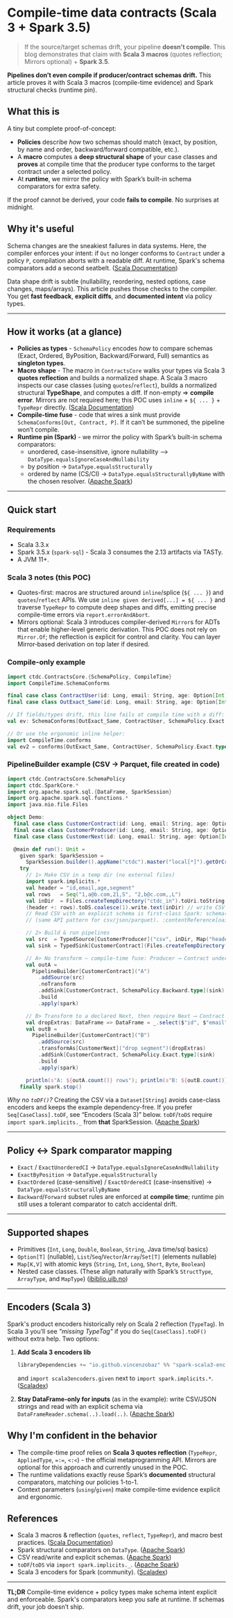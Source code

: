 # Compile-time data contracts (Scala 3 + Spark 3.5)

> If the source/target schemas drift, your pipeline **doesn’t compile**.
> This blog demonstrates that claim with **Scala 3 macros** (quotes reflection; Mirrors optional) + **Spark 3.5**.

**Pipelines don’t even compile if producer/contract schemas drift.**
This article proves it with Scala 3 macros (compile-time evidence) and Spark structural checks (runtime pin).

## What this is

A tiny but complete proof-of-concept:

- **Policies** describe *how* two schemas should match (exact, by position, by name and order, backward/forward compatible, etc.).
- A **macro** computes a **deep structural shape** of your case classes and **proves** at compile time that the producer type conforms to the target contract under a selected policy.
- At **runtime**, we mirror the policy with Spark’s built-in schema comparators for extra safety.

If the proof cannot be derived, your code **fails to compile**. No surprises at midnight.

## Why it's useful

Schema changes are the sneakiest failures in data systems. 
Here, the compiler enforces your intent: if `Out` no longer conforms to `Contract` under a policy `P`, compilation aborts with a readable diff.
At runtime, Spark's schema comparators add a second seatbelt. ([Scala Documentation][1])

Data shape drift is subtle (nullability, reordering, nested options, case changes, maps/arrays).
This article pushes those checks to the compiler.
You get **fast feedback**, **explicit diffs**, and **documented intent** via policy types.

---

## How it works (at a glance)

* **Policies as types** - `SchemaPolicy` encodes *how* to compare schemas (Exact, Ordered, ByPosition, Backward/Forward, Full) semantics as **singleton types**.
* **Macro shape** - The macro in `ContractsCore` walks your types via Scala 3 **quotes reflection** and builds a normalized shape. A Scala 3 macro inspects our case classes (using `quotes`/`reflect`), builds a normalized structural **TypeShape**, and computes a diff. If non-empty => **compile error**. Mirrors are not required here; this POC uses `inline` + `${ ... }` + `TypeRepr` directly. ([Scala Documentation][2])
* **Compile-time fuse** - code that wires a sink must provide `SchemaConforms[Out, Contract, P]`. If it can’t be summoned, the pipeline won’t compile.
* **Runtime pin (Spark)** - we mirror the policy with Spark’s built-in schema comparators:
    * unordered, case-insensitive, ignore nullability --> `DataType.equalsIgnoreCaseAndNullability`
    * by position -> `DataType.equalsStructurally`
    * ordered by name (CS/CI) -> `DataType.equalsStructurallyByName` with the chosen resolver. ([Apache Spark][3])

---

## Quick start

### Requirements

* Scala 3.3.x
* Spark 3.5.x (`spark-sql`) - Scala 3 consumes the 2.13 artifacts via TASTy.
* A JVM 11+.

### Scala 3 notes (this POC)

- Quotes-first: macros are structured around `inline`/splice (`${ ... }`) and `quotes`/`reflect` APIs. We use `inline given derived[...] = ${ ... }` and traverse `TypeRepr` to compute deep shapes and diffs, emitting precise compile-time errors via `report.errorAndAbort`.
- Mirrors optional: Scala 3 introduces compiler‑derived `Mirror`s for ADTs that enable higher‑level generic derivation. This POC does not rely on `Mirror.Of`; the reflection is explicit for control and clarity. You can layer Mirror‑based derivation on top later if desired.

### Compile-only example

```scala
import ctdc.ContractsCore.{SchemaPolicy, CompileTime}
import CompileTime.SchemaConforms

final case class ContractUser(id: Long, email: String, age: Option[Int] = None)
final case class OutExact_Same(id: Long, email: String, age: Option[Int])

// If fields/types drift, this line fails at compile time with a diff:
val ev: SchemaConforms[OutExact_Same, ContractUser, SchemaPolicy.Exact.type] = summon

// Or use the ergonomic inline helper:
import CompileTime.conforms
val ev2 = conforms[OutExact_Same, ContractUser, SchemaPolicy.Exact.type]
```

### PipelineBuilder example (CSV -> Parquet, file created in code)

```scala
import ctdc.ContractsCore.SchemaPolicy
import ctdc.SparkCore.*
import org.apache.spark.sql.{DataFrame, SparkSession}
import org.apache.spark.sql.functions.*
import java.nio.file.Files

object Demo:
  final case class CustomerContract(id: Long, email: String, age: Option[Int] = None)
  final case class CustomerProducer(id: Long, email: String, age: Option[Int], segment: String)
  final case class CustomerNext(id: Long, email: String, age: Option[Int])

  @main def run(): Unit =
    given spark: SparkSession =
      SparkSession.builder().appName("ctdc").master("local[*]").getOrCreate()
    try
      // 1> Make CSV in a temp dir (no external files)
      import spark.implicits.*
      val header = "id,email,age,segment"
      val rows   = Seq("1,a@b.com,21,S", "2,b@c.com,,L")
      val inDir  = Files.createTempDirectory("ctdc_in").toUri.toString
      (header +: rows).toDS.coalesce(1).write.text(inDir) // write CSV as text
      // Read CSV with an explicit schema is first-class Spark: schema(...) + load(...)
      // (same API pattern for csv/json/parquet). :contentReference[oaicite:3]{index=3}

      // 2> Build & run pipelines
      val src  = TypedSource[CustomerProducer]("csv", inDir, Map("header" -> "true"))
      val sink = TypedSink[CustomerContract](Files.createTempDirectory("ctdc_out").toUri.toString)

      // A> No transform — compile-time fuse: Producer ⟶ Contract under Backward
      val outA =
        PipelineBuilder[CustomerContract]("A")
          .addSource(src)
          .noTransform
          .addSink[CustomerContract, SchemaPolicy.Backward.type](sink) // compile-time evidence required here
          .build
          .apply(spark)

      // B> Transform to a declared Next, then require Next ⟶ Contract under Exact
      val dropExtras: DataFrame => DataFrame = _.select($"id", $"email", $"age")
      val outB =
        PipelineBuilder[CustomerContract]("B")
          .addSource(src)
          .transformAs[CustomerNext]("drop segment")(dropExtras)
          .addSink[CustomerContract, SchemaPolicy.Exact.type](sink)
          .build
          .apply(spark)

      println(s"A: ${outA.count()} rows"); println(s"B: ${outB.count()} rows")
    finally spark.stop()
```

*Why no `toDF()`?* Creating the CSV via a `Dataset[String]` avoids case-class encoders and keeps the example dependency-free. If you prefer `Seq[CaseClass].toDF`, see “Encoders (Scala 3)” below. `toDF`/`toDS` require `import spark.implicits._` from **that** SparkSession. ([Apache Spark][4])

---

## Policy <-> Spark comparator mapping

* `Exact` / `ExactUnorderedCI` -> `DataType.equalsIgnoreCaseAndNullability`
* `ExactByPosition` -> `DataType.equalsStructurally`
* `ExactOrdered` (case-sensitive) / `ExactOrderedCI` (case-insensitive) -> `DataType.equalsStructurallyByName`
* `Backward`/`Forward` subset rules are enforced at **compile time**; runtime pin still uses a tolerant comparator to catch accidental drift.

---

## Supported shapes

* Primitives (`Int`, `Long`, `Double`, `Boolean`, `String`, Java time/sql basics)
* `Option[T]` (nullable), `List`/`Seq`/`Vector`/`Array`/`Set[T]` (elements nullable)
* `Map[K,V]` with atomic keys (`String`, `Int`, `Long`, `Short`, `Byte`, `Boolean`)
* Nested case classes.
  (These align naturally with Spark’s `StructType`, `ArrayType`, and `MapType`) ([ibiblio.uib.no][5])

---

## Encoders (Scala 3)

Spark's product encoders historically rely on Scala 2 reflection (`TypeTag`). In Scala 3 you’ll see *"missing TypeTag"* if you do `Seq[CaseClass].toDF()` without extra help. Two options:

1. **Add Scala 3 encoders lib**

   ```scala
   libraryDependencies += "io.github.vincenzobaz" %% "spark-scala3-encoders" % "0.3.x"
   ```

   and `import scala3encoders.given` next to `import spark.implicits.*`. ([Scaladex][6])

2. **Stay DataFrame-only for inputs** (as in the example): write CSV/JSON strings and read with an explicit schema via `DataFrameReader.schema(..).load(..)`. ([Apache Spark][7])


## Why I'm confident in the behavior

- The compile-time proof relies on **Scala 3 quotes reflection** (`TypeRepr`, `AppliedType`, `=:=`, `<:<`) - the official metaprogramming API. Mirrors are optional for this approach and currently unused in the POC.
- The runtime validations exactly reuse Spark’s **documented** structural comparators, matching our policies 1-to-1.
- Context parameters (`using`/`given`) make compile-time evidence explicit and ergonomic.

## References

* Scala 3 macros & reflection (`quotes`, `reflect`, `TypeRepr`), and macro best practices. ([Scala Documentation][2])
* Spark structural comparators on `DataType`. ([Apache Spark][3])
* CSV read/write and explicit schemas. ([Apache Spark][7])
* `toDF`/`toDS` via `import spark.implicits._`. ([Apache Spark][4])
* Scala 3 encoders for Spark (community). ([Scaladex][6])

---

**TL;DR**
Compile-time evidence + policy types make schema intent explicit and enforceable.
Spark's comparators keep you safe at runtime. If schemas drift, your job doesn’t ship.


[1]: https://docs.scala-lang.org/scala3/guides/macros/best-practices.html "Best Practices | Macros in Scala 3"
[2]: https://docs.scala-lang.org/scala3/guides/macros/reflection.html "Reflection | Macros in Scala 3"
[3]: https://spark.apache.org/docs/3.5.0/api/scala/org/apache/spark/sql/types/DataType%24.html "Spark 3.5.0 ScalaDoc - org.apache.spark.sql.types.DataType"
[4]: https://spark.apache.org/docs/latest/api/java/org/apache/spark/sql/DatasetHolder.html "DatasetHolder (Spark 4.0.1 JavaDoc)"
[5]: https://ibiblio.uib.no/apache/spark/docs/4.0.0-preview2/api/java/org/apache/spark/sql/types/StructType.html "StructType (Spark 4.0.0-preview2 JavaDoc)"
[6]: https://index.scala-lang.org/vincenzobaz/spark-scala3-encoders/spark-scala3-encoders/0.2.5?binary-version=_3 "spark-scala3-encoders"
[7]: https://spark.apache.org/docs/latest/sql-data-sources-csv.html "CSV Files - Spark 4.0.1 Documentation"
